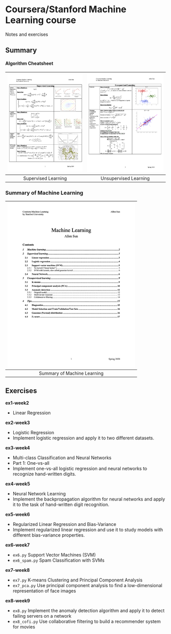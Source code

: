 # Coursera/Stanford Machine Learning course
Notes and exercises
## Summary
####  Algorithm Cheatsheet
|<a href="https://github.com/AllenSun7/CS229_Machine-Learning/blob/master/Notes-Summary/Machine-Learning_Algorithm.pdf"><img src="https://github.com/AllenSun7/CS229_Machine-Learning/blob/master/Notes-Summary/Machine-Learning_Algorithm-Supervised1.png" alt="Illustration" width="300px"/></a>|<a href="https://github.com/AllenSun7/CS229_Machine-Learning/blob/master/Notes-Summary/Machine-Learning_Algorithm.pdf"><img src="https://github.com/AllenSun7/CS229_Machine-Learning/blob/master/Notes-Summary/Machine-Learning_Algorithm-Unsupervised1.png" alt="Illustration" width="300px"/></a>|
|:--:|:--:|
|Supervised Learning|Unsupervised Learning|

### Summary of Machine Learning
|<a href="https://github.com/AllenSun7/CS229_Machine-Learning/blob/master/Summary_Machine-Learning.pdf"><img src="https://github.com/AllenSun7/CS229_Machine-Learning/blob/master/Notes-Summary/Content.png" alt="Illustration" width="400px"/></a>|
|:--:|
|Summary of Machine Learning|

## Exercises
**ex1-week2**
- Linear Regression

**ex2-week3**
- Logistic Regression
- Implement logistic regression and apply it to two different datasets.

**ex3-week4**
- Multi-class Classification and Neural Networks
- Part 1: One-vs-all
- Implement one-vs-all logistic regression and neural networks to recognize hand-written digits.

**ex4-week5**
- Neural Network Learning
- Implement the backpropagation algorithm for neural networks and apply it to the task of hand-written digit recognition.

**ex5-week6**
- Regularized Linear Regression and Bias-Variance
- Implement regularized linear regression and use it to study models with different bias-variance properties.

**ex6-week7**
- `ex6.py` Support Vector Machines (SVM)
- `ex6_spam.py` Spam Classification with SVMs 

**ex7-week8**
- `ex7.py` K-means Clustering and Principal Component Analysis
- `ex7_pca.py` Use principal component analysis to find a low-dimensional representation of face images

**ex8-week9**
- `ex8.py` Implement the anomaly detection algorithm and apply it to detect failing servers on a network
- `ex8_cofi.py` Use collaborative filtering to build a recommender system for movies
